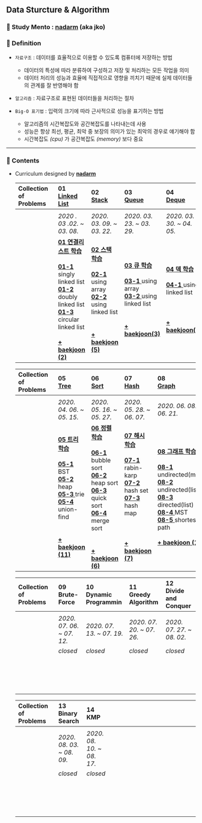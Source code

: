 ## Data Sturcture & Algorithm

### :runner: Study Mento  : [**nadarm**](https://github.com/nadarm/42-algorithm) (aka jko)

### :memo: Definition
- `자료구조` : 데이터를 효율적으로 이용할 수 있도록 컴퓨터에 저장하는 방법
    - 데이터의 특성에 따라 분류하여 구성하고 저장 및 처리하는 모든 작업을 의미
    - 데이터 처리의 성능과 효율에 직접적으로 영향을 끼치기 때문에 실제 데이터들의 관계를 잘 반영해야 함
- `알고리즘` : 자료구조로 표현된 데이터들을 처리하는 절차

- `Big-O 표기법` : 입력의 크기에 따라 근사적으로 성능을 표기하는 방법
    - 알고리즘의 시간복잡도와 공간복잡도를 나타내는데 사용
    - 성능은 항상 최선, 평균, 최악 중 보장의 의미가 있는 최악의 경우로 얘기해야 함
    - 시간복잡도 _(cpu)_ 가 공간복잡도 _(memory)_ 보다 중요
---

### :memo: Contents
- Curriculum designed by [**nadarm**](https://github.com/nadarm/42-algorithm)

    | Collection of　 <br>Problems　  | __01__ <br> [__Linked List__](https://github.com/nadarm/42-algorithm/tree/master/linked_list#linked-list) | __02__ <br> [__Stack__](https://github.com/nadarm/42-algorithm/tree/master/stack#stack) | __03__ <br> [__Queue__](https://github.com/nadarm/42-algorithm/tree/master/queue#queue) | __04__ <br> [__Deque__](https://github.com/nadarm/42-algorithm/tree/master/deque#deque) |
    |:---|:---|:---|:---|:---|
    ||||||
    | 　 | *2020 . 03 .02. ~ 03. 08.*  | *2020. 03. 09. ~ 03. 22.* | *2020. 03. 23. ~ 03. 29.* | *2020. 03. 30. ~ 04. 05.* |
    | 　 |  [__01 연결리스트 학습__ ](/01_linked_list#1-linked-list) <br><br> [__01-1__ ](/01_linked_list/1_singly_linked_list)singly linked list <br> [__01-2__ ](/01_linked_list/2_doubly_linked_list)doubly linked list <br> [__01-3__ ](/01_linked_list/3_circular_linked_list)circular linked list<br><br> [__+ baekjoon (2)__ ](/01_linked_list/4_baekjoon) | [__02 스택 학습__ ](/02_stack#2-stack) <br><br>[__02-1__ ](/02_stack/1_stack_using_array)using array<br>  [__02-2__ ](/02_stack/2_stack_using_linked_list)using linked list<br><br><br> [__+ baekjoon (5)__ ](/02_stack/3_baekjoon)  |  [__03 큐 학습__ ](/03_queue#3-queue) <br><br> [__03-1__ ](/03_queue/1_queue_using_array)using array <br> [__03-2__ ](/03_queue/2_queue_using_linked_list)using linked list <br><br><br> [__+ baekjoon(3)__ ](/03_queue/3_baekjoon)  |  [__04 덱 학습__ ](/04_deque#4-deque) <br><br>[__04-1__ ](/04_deque/1_deque_using_linked_list)using linked list <br><br><br><br> [__+ baekjoon(3)__ ](/04_deque/2_baekjoon)|
    
    | Collection of　 <br>Problems　 | __05__ <br> [__Tree__](https://github.com/nadarm/42-algorithm/tree/master/tree#tree) | __06__ <br> [__Sort__](https://github.com/nadarm/42-algorithm/tree/master/sort#sort) | __07__ <br> [__Hash__](https://github.com/nadarm/42-algorithm/tree/master/hash#hash) | __08__ <br> [__Graph__](https://github.com/nadarm/42-algorithm/tree/master/graph#graph) |
    |:---|:---|:---|:---|:---|
    ||||||
    | 　 | *2020. 04. 06. ~ 05. 15.* | *2020. 05. 16. ~ 05. 27.* | *2020. 05. 28. ~ 06. 07.* | *2020. 06. 08. ~ 06. 21.* |
    | 　 |[__05 트리 학습__ ](/05_tree#5-tree) <br><br>[__05-1__ ](/05_tree/1_binary_search_tree)BST <br> [__05-2__ ](/05_tree/2_heap)heap <br> [__05-3__ ](/05_tree/3_trie)trie <br> [__05-4__ ](/05_tree/4_union_find)union-find<br><br><br> [__+ baekjoon (11)__ ](/05_tree/5_baekjoon) | [__06 정렬 학습__ ](/06_sort#6-sort) <br><br> [__06-1__ ](/06_sort/1_bubble_sort)bubble sort <br> [__06-2__ ](/06_sort/2_heap_sort)heap sort <br> [__06-3__ ](/06_sort/3_quick_sort)quick sort <br> [__06-4__ ](/06_sort/4_merge_sort)merge sort <br><br><br> [__+ baekjoon (6)__ ](/06_sort/5_baekjoon) | [__07 해시 학습__ ](/07_hash#7-hash) <br><br> [__07-1__ ](/07_hash/1_rabin_karp)rabin-karp <br> [__07-2__ ](/07_hash/2_hash_set)hash set <br> [__07-3__ ](/07_hash/3_hash_map)hash map <br><br><br><br> [__+ baekjoon (7)__ ](/07_hash/4_baekjoon)  | [__08 그래프 학습__ ](/08_graph#8-graph) <br><br> [__08-1__ ](/08_graph/1_undirected_matrix)undirected(matrix) <br> [__08-2__ ](/08_graph/2_undirected_list)undirected(list) <br> [__08-3__ ](/08_graph/3_directed_list)directed(list) <br> [__08-4__ ](/08_graph/4_mst)MST <br> [__08-5__ ](/08_graph/5_shortest_path)shortest path <br><br> [__+ baekjoon (13)__ ](/07_hash/6_baekjoon) |

    | Collection of　 <br>Problems　| __09__ <br>  __Brute-Force__ |__10__ <br> __Dynamic Programmin__ | __11__ <br> __Greedy Algorithm__ | __12__ <br> __Divide and Conquer__ |
    |:---|:---|:---|:---|:---|
    ||||||
    | 　 | *2020. 07. 06. ~ 07. 12.* | *2020. 07. 13. ~ 07. 19.* | *2020. 07. 20. ~ 07. 26.* | *2020. 07. 27. ~ 08. 02.* |
    | 　 | _closed_ <br><br><br><br><br><br> | _closed_ <br><br><br><br><br><br> | _closed_ <br><br><br><br><br><br> | _closed_ <br><br><br><br><br><br> |

    | Collection of　 <br>Problems　|  __13__ <br> __Binary Search__ | __14__ <br> __KMP__| 　　　　　 |　　　　　|
    |:---|:---|:---|:---|:---|
    ||||||
    | 　 | *2020. 08. 03. ~ 08. 09.* | *2020. 08. 10. ~ 08. 17.* | 　 　 　 　　　　　　 | 　 　 　 　　　　　　 |
    | 　 | _closed_ <br><br><br><br><br><br> | _closed_ <br><br><br><br><br><br> |  |  |
